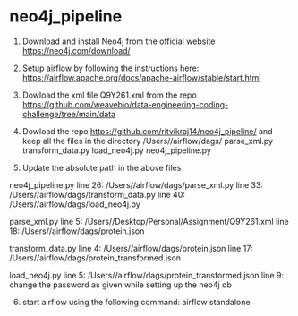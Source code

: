 # neo4j_pipeline

1. Download and install Neo4j from the official website https://neo4j.com/download/
2. Setup airflow by following the instructions here: https://airflow.apache.org/docs/apache-airflow/stable/start.html
3. Dowload the xml file Q9Y261.xml from the repo https://github.com/weavebio/data-engineering-coding-challenge/tree/main/data
4. Dowload the repo https://github.com/ritvikraj14/neo4j_pipeline/ and keep all the files in the directory /Users/<username>/airflow/dags/
        parse_xml.py
        transform_data.py
        load_neo4j.py
        neo4j_pipeline.py


5. Update the absolute path in the above files

neo4j_pipeline.py
        line 26: /Users/<username>/airflow/dags/parse_xml.py
        line 33: /Users/<username>/airflow/dags/transform_data.py
        line 40: /Users/<username>/airflow/dags/load_neo4j.py

parse_xml.py
        line 5: /Users/<username>/Desktop/Personal/Assignment/Q9Y261.xml
        line 18: /Users/<username>/airflow/dags/protein.json

transform_data.py
        line 4: /Users/<username>/airflow/dags/protein.json
        line 17: /Users/<username>/airflow/dags/protein_transformed.json

load_neo4j.py
        line 5: /Users/<username>/airflow/dags/protein_transformed.json
        line 9: change the password as given while setting up the neo4j db


6. start airflow using the following command:
        airflow standalone
